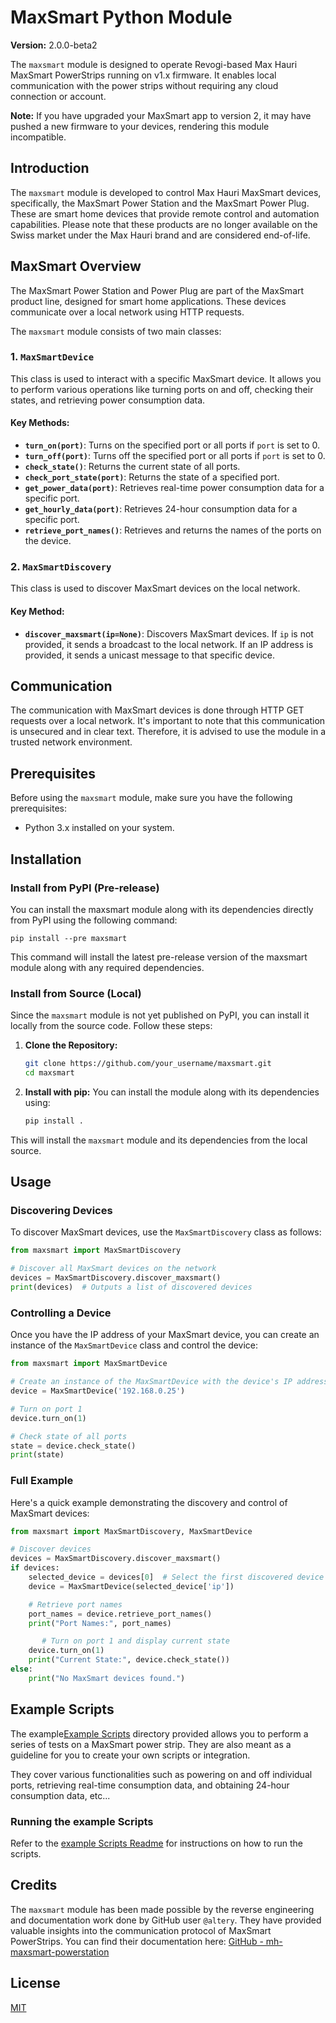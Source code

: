 # MaxSmart Python Module

**Version:** 2.0.0-beta2

The `maxsmart` module is designed to operate Revogi-based Max Hauri MaxSmart PowerStrips running on v1.x firmware. It enables local communication with the power strips without requiring any cloud connection or account.

**Note:** If you have upgraded your MaxSmart app to version 2, it may have pushed a new firmware to your devices, rendering this module incompatible.

## Introduction

The `maxsmart` module is developed to control Max Hauri MaxSmart devices, specifically, the MaxSmart Power Station and the MaxSmart Power Plug. These are smart home devices that provide remote control and automation capabilities. Please note that these products are no longer available on the Swiss market under the Max Hauri brand and are considered end-of-life.

## MaxSmart Overview

The MaxSmart Power Station and Power Plug are part of the MaxSmart product line, designed for smart home applications. These devices communicate over a local network using HTTP requests.

The `maxsmart` module consists of two main classes:

### 1. `MaxSmartDevice`

This class is used to interact with a specific MaxSmart device. It allows you to perform various operations like turning ports on and off, checking their states, and retrieving power consumption data.

#### Key Methods:

- **`turn_on(port)`**: Turns on the specified port or all ports if `port` is set to 0.
- **`turn_off(port)`**: Turns off the specified port or all ports if `port` is set to 0.
- **`check_state()`**: Returns the current state of all ports.
- **`check_port_state(port)`**: Returns the state of a specified port.
- **`get_power_data(port)`**: Retrieves real-time power consumption data for a specific port.
- **`get_hourly_data(port)`**: Retrieves 24-hour consumption data for a specific port.
- **`retrieve_port_names()`**: Retrieves and returns the names of the ports on the device.

### 2. `MaxSmartDiscovery`

This class is used to discover MaxSmart devices on the local network.

#### Key Method:

- **`discover_maxsmart(ip=None)`**: Discovers MaxSmart devices. If `ip` is not provided, it sends a broadcast to the local network. If an IP address is provided, it sends a unicast message to that specific device.

## Communication

The communication with MaxSmart devices is done through HTTP GET requests over a local network. It's important to note that this communication is unsecured and in clear text. Therefore, it is advised to use the module in a trusted network environment.

## Prerequisites

Before using the `maxsmart` module, make sure you have the following prerequisites:

- Python 3.x installed on your system.

## Installation

### Install from PyPI (Pre-release)

You can install the maxsmart module along with its dependencies directly from PyPI using the following command:

```
pip install --pre maxsmart
```

This command will install the latest pre-release version of the maxsmart module along with any required dependencies.

### Install from Source (Local)

Since the `maxsmart` module is not yet published on PyPI, you can install it locally from the source code. Follow these steps:

1. **Clone the Repository:**

   ```bash
   git clone https://github.com/your_username/maxsmart.git
   cd maxsmart
   ```

2. **Install with pip:**
   You can install the module along with its dependencies using:
   ```bash
   pip install .
   ```

This will install the `maxsmart` module and its dependencies from the local source.

## Usage

### Discovering Devices

To discover MaxSmart devices, use the `MaxSmartDiscovery` class as follows:

```python
from maxsmart import MaxSmartDiscovery

# Discover all MaxSmart devices on the network
devices = MaxSmartDiscovery.discover_maxsmart()
print(devices)  # Outputs a list of discovered devices
```

### Controlling a Device

Once you have the IP address of your MaxSmart device, you can create an instance of the `MaxSmartDevice` class and control the device:

```python
from maxsmart import MaxSmartDevice

# Create an instance of the MaxSmartDevice with the device's IP address
device = MaxSmartDevice('192.168.0.25')

# Turn on port 1
device.turn_on(1)

# Check state of all ports
state = device.check_state()
print(state)
```

### Full Example

Here's a quick example demonstrating the discovery and control of MaxSmart devices:

```python
from maxsmart import MaxSmartDiscovery, MaxSmartDevice

# Discover devices
devices = MaxSmartDiscovery.discover_maxsmart()
if devices:
    selected_device = devices[0]  # Select the first discovered device
    device = MaxSmartDevice(selected_device['ip'])

    # Retrieve port names
    port_names = device.retrieve_port_names()
    print("Port Names:", port_names)

       # Turn on port 1 and display current state
    device.turn_on(1)
    print("Current State:", device.check_state())
else:
    print("No MaxSmart devices found.")
```

## Example Scripts

The example[Example Scripts](https://github.com/Superkikim/maxsmart/tree/release-2.0.0-beta2/example_scripts) directory provided allows you to perform a series of tests on a MaxSmart power strip. They are also meant as a guideline for you to create your own scripts or integration.

They cover various functionalities such as powering on and off individual ports, retrieving real-time consumption data, and obtaining 24-hour consumption data, etc...

### Running the example Scripts

Refer to the [example Scripts Readme](https://github.com/Superkikim/maxsmart/tree/release-2.0.0-beta2/example_scripts/README.md) for instructions on how to run the scripts.

## Credits

The `maxsmart` module has been made possible by the reverse engineering and documentation work done by GitHub user `@altery`. They have provided valuable insights into the communication protocol of MaxSmart PowerStrips. You can find their documentation here: [GitHub - mh-maxsmart-powerstation](https://github.com/altery/mh-maxsmart-powerstation)

## License

[MIT](LICENSE)
